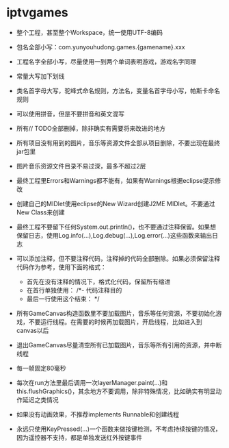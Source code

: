 # iptvgames
* 整个工程，甚至整个Workspace，统一使用UTF-8编码
* 包名全部小写：com.yunyouhudong.games.{gamename}.xxx
* 工程名字全部小写，尽量使用一到两个单词表明游戏，游戏名字同理
* 常量大写加下划线
* 类名首字母大写，驼峰式命名规则，方法名，变量名首字母小写，帕斯卡命名规则
* 可以使用拼音，但是不要拼音和英文混写
* 所有// TODO全部删掉，除非确实有需要将来改进的地方
* 所有项目没有用到的图片，音乐等资源文件全部从项目删除，不要出现在最终jar包里
* 图片音乐资源文件目录不易过深，最多不超过2层
* 最终工程里Errors和Warnings都不能有，如果有Warnings根据eclipse提示修改
* 创建自己的MIDlet使用eclipse的New Wizard创建J2ME MIDlet。不要通过New Class来创建
* 最终工程不要留下任何System.out.println()，也不要通过注释保留。如果想保留日志，使用Log.info(...),Log.debug(...),Log.error(...)这些函数来输出日志
* 可以添加注释，但不要注释代码，注释掉的代码全部删除。如果必须保留注释代码作为参考，使用下面的格式：
  * 首先在没有注释的情况下，格式化代码，保留所有缩进
  * 在首行单独使用：      /*- 代码注释目的
  * 最后一行使用这个结束： */



* 所有GameCanvas构造函数里不要加载图片，音乐等任何资源，不要初始化游戏，不要运行线程。在需要的时候再加载图片，开启线程，比如进入到canvas以后
* 退出GameCanvas尽量清空所有已加载图片，音乐等所有引用的资源，并中断线程
* 每一帧固定80毫秒
* 每次在run方法里最后调用一次layerManager.paint(...)和this.flushGraphics()，其余地方不要调用，除非特殊情况，比如确实有明显动作延迟之类情况
* 如果没有动画效果，不推荐implements Runnable和创建线程
* 永远只使用KeyPressed(...)一个函数来做按键检测，不考虑持续按键的情况，因为遥控器不支持，都是单独发送红外按键事件
